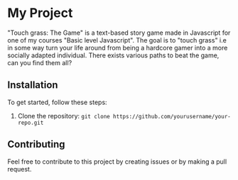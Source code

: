 # My Project

"Touch grass: The Game" is a text-based story game made in Javascript for one of my courses "Basic level Javascript". The goal is to "touch grass" i.e in some way turn your life around from being a hardcore gamer into a more socially adapted individual. There exists various paths to beat the game, can you find them all?

## Installation

To get started, follow these steps:

1. Clone the repository: `git clone https://github.com/yourusername/your-repo.git`

## Contributing

Feel free to contribute to this project by creating issues or by making a pull request.

